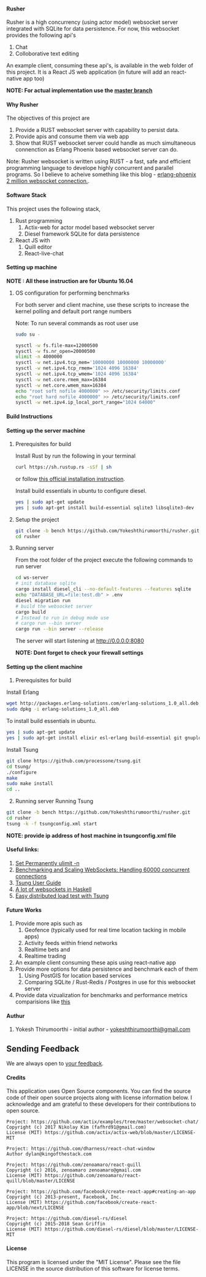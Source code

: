#### Rusher
Rusher is a high concurrency (using actor model) websocket server integrated with SQLite for data persistence.
For now, this websocket provides the following api's
1. Chat
2. Colloborative text editing

An example client, consuming these api's, is available in the web folder of this project.
It is a React JS web application (in future will add an react-native app too) 

**NOTE: For actual implementation use the [master branch](https://github.com/Yokeshthirumoorthi/rusher)**

#### Why Rusher
The objectives of this project are 
1. Provide a RUST websocket server with capability to persist data.
2. Provide apis and consume them via web app 
3. Show that RUST websocket server could handle as much simultaneous connenction as Erlang Phoenix based websocket server can do. 
 
Note: Rusher websocket is written using RUST - a fast, safe and efficient  programming language to develope
highly concurrent and parallel programs. So I believe to acheive something like this blog - [erlang-phoenix 2 million websocket connection.]( http://phoenixframework.org/blog/the-road-to-2-million-websocket-connections).

#### Software Stack

This project uses the following stack,
1. Rust programming
    1. Actix-web for actor model based websocket server
    2. Diesel framework SQLite for data persistence
2. React JS with
    1. Quill editor
    2. React-live-chat

#### Setting up machine

**NOTE : All these instruction are for Ubuntu 16.04**

1. OS configuration for performing benchmarks 

    For both server and client machine, use these scripts to increase the kernel polling and default port range numbers

    Note: To run several commands as root user use 

    ```bash
    sudo su -
    ```

    ```bash
    sysctl -w fs.file-max=12000500
    sysctl -w fs.nr_open=20000500
    ulimit -n 4000000
    sysctl -w net.ipv4.tcp_mem='10000000 10000000 10000000'
    sysctl -w net.ipv4.tcp_rmem='1024 4096 16384'
    sysctl -w net.ipv4.tcp_wmem='1024 4096 16384'
    sysctl -w net.core.rmem_max=16384
    sysctl -w net.core.wmem_max=16384
    echo "root soft nofile 4000000" >> /etc/security/limits.conf
    echo "root hard nofile 4000000" >> /etc/security/limits.conf
    sysctl -w net.ipv4.ip_local_port_range="1024 64000"
    ```

#### Build Instructions

#### Setting up the server machine

1. Prerequisites for build

    Install Rust by run the following in your terminal

    ```bash
    curl https://sh.rustup.rs -sSf | sh
    ```
    or follow [this official installation instruction]( https://www.rust-lang.org/en-US/install.html).

    Install build essentials in ubuntu to configure diesel.

    ```bash
    yes | sudo apt-get update
    yes | sudo apt-get install build-essential sqlite3 libsqlite3-dev 
    ```

2. Setup the project

    ```bash
    git clone -b bench https://github.com/Yokeshthirumoorthi/rusher.git
    cd rusher
    ```

3. Running server

    From the root folder of the project execute the following commands to run server

    ```bash
    cd ws-server
    # init database sqlite
    cargo install diesel_cli --no-default-features --features sqlite
    echo "DATABASE_URL=file:test.db" > .env
    diesel migration run
    # build the websocket server
    cargo build
    # Instead to run in debug mode use 
    # cargo run --bin server
    cargo run --bin server --release
    ```

    The server will start listening at http://0.0.0.0:8080

    **NOTE: Dont forget to check your firewall settings**

#### Setting up the client machine
1. Prerequisites for build

Install Erlang

```bash
wget http://packages.erlang-solutions.com/erlang-solutions_1.0_all.deb
sudo dpkg -i erlang-solutions_1.0_all.deb
```
To install build essentials in ubuntu.

```bash
yes | sudo apt-get update
yes | sudo apt-get install elixir esl-erlang build-essential git gnuplot libtemplate-perl autoconf htop
```
Install Tsung

```bash
git clone https://github.com/processone/tsung.git
cd tsung/
./configure
make
sudo make install
cd ..
```

2. Running server
Running Tsung
```bash
git clone -b bench https://github.com/Yokeshthirumoorthi/rusher.git
cd rusher
tsung -k -f tsungconfig.xml start
```

**NOTE: provide ip address of host machine in tsungconfig.xml file**

#### Useful links:

1. [Set Permanently ulimit -n](https://medium.com/@muhammadtriwibowo/set-permanently-ulimit-n-open-files-in-ubuntu-4d61064429a)
2. [Benchmarking and Scaling WebSockets: Handling 60000 concurrent connections](http://kemalcr.com/blog/2016/11/13/benchmarking-and-scaling-websockets-handling-60000-concurrent-connections/)
3. [Tsung User Guide](http://tsung.erlang-projects.org/user_manual/index.html)
4. [A lot of websockets in Haskell](https://blog.wearewizards.io/a-lot-of-websockets-in-haskell)
5. [Easy distributed load test with Tsung](https://www.slideshare.net/ngocdaothanh/tsung-13985127)

#### Future Works
1. Provide more apis such as
    1. Geofence (typically used for real time location tacking in mobile apps)
    2. Activity feeds within friend networks
    3. Realtime bets and
    4. Realtime trading
2. An example client consuming these apis using react-native app    
3. Provide more options for data persistence and benchmark each of them
    1. Using PostGIS for location based services
    2. Comparing SQLite / Rust-Redis / Postgres in use for this websocket server
4. Provide data vizualization for benchmarks and performance metrics comparisions like [this](https://www.techempower.com/benchmarks/#section=test&runid=fd07b64e-47ce-411e-8b9b-b13368e988c6)    


#### Authur

1. Yokesh Thirumoorthi - initial author - yokeshthirumoorthi@gmail.com

## Sending Feedback

We are always open to [your feedback](https://github.com/Yokeshthirumoorthi/rusher/issues).

#### Credits
This application uses Open Source components. You can find the source code of their open source projects along with license information below. I acknowledge and am grateful to these developers for their contributions to open source.

```
Project: https://github.com/actix/examples/tree/master/websocket-chat/
Copyright (c) 2017 Nikolay Kim (fafhrd91@gmail.com)
License (MIT) https://github.com/actix/actix-web/blob/master/LICENSE-MIT

Project: https://github.com/dharness/react-chat-window
Author dylan@kingofthestack.com

Project: https://github.com/zenoamaro/react-quill
Copyright (c) 2016, zenoamaro zenoamaro@gmail.com
License (MIT) https://github.com/zenoamaro/react-quill/blob/master/LICENSE

Project: https://github.com/facebook/create-react-app#creating-an-app
Copyright (c) 2013-present, Facebook, Inc.
License (MIT) https://github.com/facebook/create-react-app/blob/next/LICENSE

Project: https://github.com/diesel-rs/diesel
Copyright (c) 2015-2018 Sean Griffin
License (MIT) https://github.com/diesel-rs/diesel/blob/master/LICENSE-MIT
```

#### License

This program is licensed under the "MIT License". Please see the file LICENSE in the source distribution of this software for license terms.
